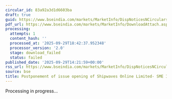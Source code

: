 ```yaml
---
circular_id: 83a92a3d1d6603ba
draft: true
guid: https://www.bseindia.com/markets/MarketInfo/DispNoticesNCirculars.aspx?Noticeid={75776696-16D6-4701-AF3D-1B55A0AA827C}&noticeno=20250929-76&dt=09/29/2025&icount=76&totcount=87&flag=0
pdf_url: https://www.bseindia.com/markets/MarketInfo/DownloadAttach.aspx?id=20250929-76&attachedId=
processing:
  attempts: 1
  content_hash: ''
  processed_at: '2025-09-29T18:42:37.952348'
  processor_version: '2.0'
  stage: download_failed
  status: failed
published_date: '2025-09-29T14:21:59+00:00'
rss_url: https://www.bseindia.com/markets/MarketInfo/DispNoticesNCirculars.aspx?Noticeid={75776696-16D6-4701-AF3D-1B55A0AA827C}&noticeno=20250929-76&dt=09/29/2025&icount=76&totcount=87&flag=0
source: bse
title: Postponement of issue opening of Shipwaves Online Limited- SME IPO
---
```


Processing in progress...